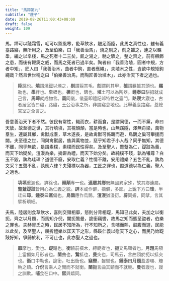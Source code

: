 ```yaml
---
title: "馬蹄第九"
subtitle: "莊子"
date: 2019-08-26T11:00:43+08:00
draft: false
weight: 109
---
```




馬，蹄可以踐霜雪，毛可以禦風寒，齕草飲水，翹足而陸，此馬之真性也，雖有義臺路寢，無所用之，及至伯樂，曰「<span class="text-muted">我善治馬</span>」，燒之剔之，刻之雒之，連之以羈馽，編之以皁棧，馬之死者十二三矣，飢之渴之，馳之驟之，整之齊之，前有橛飾之患，而後有鞭筴之威，而馬之死者已過半矣。陶者曰「<span class="text-muted">我善治埴，圓者中規，方者中矩</span>」，匠人曰「<span class="text-muted">我善治木，曲者中鉤，直者應繩</span>」，夫埴木之性，豈欲中規矩鉤繩哉？然且世世稱之曰「<span class="text-muted">伯樂善治馬，而陶匠善治埴木</span>」，此亦治天下者之過也。

> **陸**跳也。**燒**謂燒鐡以爍之，**剔**謂翦其毛，**刻**謂削其甲，**雒**謂羈雒其頭也。**羈**勒也，**馽**絆也。**皁**櫪也。**橛**銜也，鑣也。**埴**土可以為陶器。<strong class="text-success">鍾泰曰</strong>駢拇就成己言，**馬蹄**就成物言。**義**同儀，儀臺即禮記郊特牲之臺門。**路寢**大寢也，古者居室皆曰寢，路寢，王公治事之所，非謂寢息地也。此舉義臺路寢，蓋總宮室之全言之。



吾意善治天下者不然。彼民有常性，織而衣，耕而食，是謂同德，一而不黨，命曰天放，故至德之世，其行填填，其視顛顛，當是時也，山無蹊隧，澤無舟梁，萬物羣生，連屬其鄉，禽獸成羣，草木遂長，是故禽獸可係羈而遊，鳥鵲之巢可攀援而闚。夫至德之世，同與禽獸居，族與萬物並，惡乎知君子小人哉？同乎無知，其德不離，同乎無欲，是謂素樸，素樸而民性得矣。及至聖人，蹩躠為仁，踶跂為義，而天下始疑矣，澶漫為樂，摘僻為禮，而天下始分矣。故純樸不殘，孰為犧尊？白玉不毀，孰為珪璋？道德不廢，安取仁義？性情不離，安用禮樂？五色不亂，孰為文采？五聲不亂，孰應六律？夫殘樸以為器，工匠之罪也，毀道德以為仁義，聖人之過也。

> **填填**重遲也，詳徐也。**顛顛**專一也。**連屬其鄉**既無國異家殊，故其鄉連屬。**蹩躠踶跂**皆用心為仁義之貌。**辟**本或作僻，摘僻，多節。上銳下方曰**珪**，半珪曰**璋**。<strong class="text-success">鍾泰曰</strong>**黨**偏也。**鳥鵲**應作烏鵲。**澶漫**猶漫衍。**辟**同擗，同擘，言其擘析瑣細。



夫馬，陸居則食草飲水，喜則交頸相靡，怒則分背相踶，馬知已此矣，夫加之以衡扼，齊之以月題，而馬知介倪，闉扼鷙曼，詭銜竊轡，故馬之知而態至盜者，伯樂之罪也。夫赫胥氏之時，民居不知所為，行不知所之，含哺而熙，鼓腹而遊，民能以此矣，及至聖人，屈折禮樂以匡天下之形，縣跂仁義以慰天下之心，而民乃始踶跂好知，爭歸於利，不可止也，此亦聖人之過也。

> **靡**摩也，愛也。**踶**蹋也。**衡**轅前橫木，縛軛者也，**扼**叉馬頸者也。**月題**馬頟上當顱如月形者也。**闉**曲也，**鷙**抵也，**曼**突也，司馬云，言曲頸於扼以抵突也。**銜**口中勒也，詭銜，吐出銜也。**竊轡**，齧轡也。<strong class="text-success">鍾泰曰</strong>**月題**蓋游環、觼軜之類。**介倪**言乘人之閒而不就衡。**闉扼**言曲其頸而不就軛。**曼**者謾也，謾之訓欺。**哺**食在口中。**熙**與嬉同。